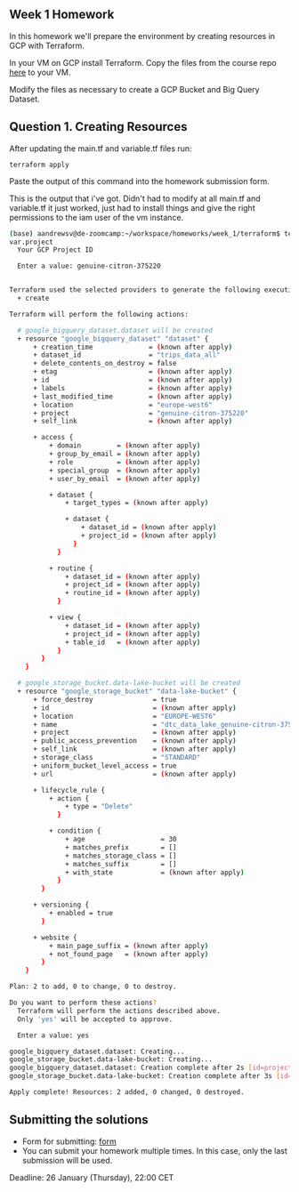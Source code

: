 ## Week 1 Homework

In this homework we'll prepare the environment by creating resources in GCP with Terraform.

In your VM on GCP install Terraform. Copy the files from the course repo
[here](https://github.com/DataTalksClub/data-engineering-zoomcamp/tree/main/week_1_basics_n_setup/1_terraform_gcp/terraform) to your VM.

Modify the files as necessary to create a GCP Bucket and Big Query Dataset.


## Question 1. Creating Resources

After updating the main.tf and variable.tf files run:

```
terraform apply
```

Paste the output of this command into the homework submission form.

This is the output that i've got. Didn't had to modify at all main.tf and variable.tf it just worked, just had to install things and give the right permissions to the iam user of the vm instance.

```bash
(base) aandrewsv@de-zoomcamp:~/workspace/homeworks/week_1/terraform$ terraform apply
var.project
  Your GCP Project ID

  Enter a value: genuine-citron-375220


Terraform used the selected providers to generate the following execution plan. Resource actions are indicated with the following symbols:
  + create

Terraform will perform the following actions:

  # google_bigquery_dataset.dataset will be created
  + resource "google_bigquery_dataset" "dataset" {
      + creation_time              = (known after apply)
      + dataset_id                 = "trips_data_all"
      + delete_contents_on_destroy = false
      + etag                       = (known after apply)
      + id                         = (known after apply)
      + labels                     = (known after apply)
      + last_modified_time         = (known after apply)
      + location                   = "europe-west6"
      + project                    = "genuine-citron-375220"
      + self_link                  = (known after apply)

      + access {
          + domain         = (known after apply)
          + group_by_email = (known after apply)
          + role           = (known after apply)
          + special_group  = (known after apply)
          + user_by_email  = (known after apply)

          + dataset {
              + target_types = (known after apply)

              + dataset {
                  + dataset_id = (known after apply)
                  + project_id = (known after apply)
                }
            }

          + routine {
              + dataset_id = (known after apply)
              + project_id = (known after apply)
              + routine_id = (known after apply)
            }

          + view {
              + dataset_id = (known after apply)
              + project_id = (known after apply)
              + table_id   = (known after apply)
            }
        }
    }

  # google_storage_bucket.data-lake-bucket will be created
  + resource "google_storage_bucket" "data-lake-bucket" {
      + force_destroy               = true
      + id                          = (known after apply)
      + location                    = "EUROPE-WEST6"
      + name                        = "dtc_data_lake_genuine-citron-375220"
      + project                     = (known after apply)
      + public_access_prevention    = (known after apply)
      + self_link                   = (known after apply)
      + storage_class               = "STANDARD"
      + uniform_bucket_level_access = true
      + url                         = (known after apply)

      + lifecycle_rule {
          + action {
              + type = "Delete"
            }

          + condition {
              + age                   = 30
              + matches_prefix        = []
              + matches_storage_class = []
              + matches_suffix        = []
              + with_state            = (known after apply)
            }
        }

      + versioning {
          + enabled = true
        }

      + website {
          + main_page_suffix = (known after apply)
          + not_found_page   = (known after apply)
        }
    }

Plan: 2 to add, 0 to change, 0 to destroy.

Do you want to perform these actions?
  Terraform will perform the actions described above.
  Only 'yes' will be accepted to approve.

  Enter a value: yes

google_bigquery_dataset.dataset: Creating...
google_storage_bucket.data-lake-bucket: Creating...
google_bigquery_dataset.dataset: Creation complete after 2s [id=projects/genuine-citron-375220/datasets/trips_data_all]
google_storage_bucket.data-lake-bucket: Creation complete after 3s [id=dtc_data_lake_genuine-citron-375220]

Apply complete! Resources: 2 added, 0 changed, 0 destroyed.
```


## Submitting the solutions

* Form for submitting: [form](https://forms.gle/S57Xs3HL9nB3YTzj9)
* You can submit your homework multiple times. In this case, only the last submission will be used. 

Deadline: 26 January (Thursday), 22:00 CET

